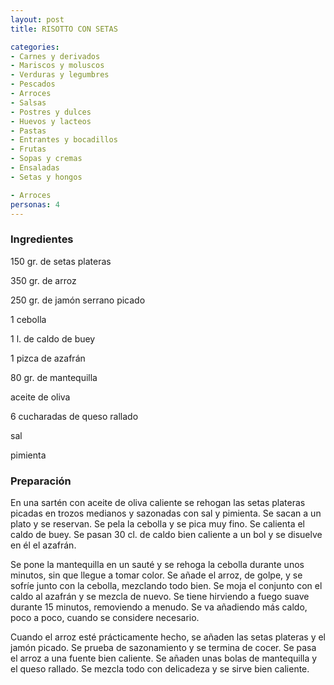 ```yaml
---
layout: post
title: RISOTTO CON SETAS

categories:
- Carnes y derivados
- Mariscos y moluscos
- Verduras y legumbres
- Pescados
- Arroces
- Salsas
- Postres y dulces
- Huevos y lacteos
- Pastas
- Entrantes y bocadillos
- Frutas
- Sopas y cremas
- Ensaladas
- Setas y hongos

- Arroces
personas: 4 
---
```

<h3>Ingredientes</h3>
150 gr. de setas plateras

350 gr. de arroz

250 gr. de jamón serrano picado

1 cebolla

1 l. de caldo de buey

1 pizca de azafrán

80 gr. de mantequilla

aceite de oliva

6 cucharadas de queso rallado

sal

pimienta

<h3>Preparación</h3>
En una sartén con aceite de oliva caliente se rehogan las setas plateras picadas en trozos medianos y sazonadas con sal y pimienta. Se sacan a un plato y se reservan. Se pela la cebolla y se pica muy fino. Se calienta el caldo de buey. Se pasan 30 cl. de caldo bien caliente a un bol y se disuelve en él el azafrán.

Se pone la mantequilla en un sauté y se rehoga la cebolla durante unos minutos, sin que llegue a tomar color. Se añade el arroz, de golpe, y se sofríe junto con la cebolla, mezclando todo bien. Se moja el conjunto con el caldo al azafrán y se mezcla de nuevo. Se tiene hirviendo a fuego suave durante 15 minutos, removiendo a menudo. Se va añadiendo más caldo, poco a poco, cuando se considere necesario.

Cuando el arroz esté prácticamente hecho, se añaden las setas plateras y el jamón picado. Se prueba de sazonamiento y se termina de cocer. Se pasa el arroz a una fuente bien caliente. Se añaden unas bolas de mantequilla y el queso rallado. Se mezcla todo con delicadeza y se sirve bien caliente.

